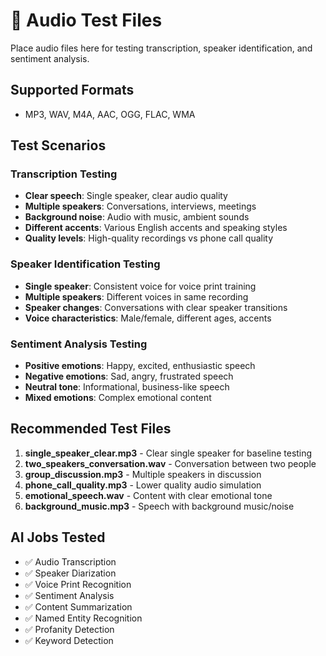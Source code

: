 # 🎵 Audio Test Files

Place audio files here for testing transcription, speaker identification, and sentiment analysis.

## Supported Formats
- MP3, WAV, M4A, AAC, OGG, FLAC, WMA

## Test Scenarios

### Transcription Testing
- **Clear speech**: Single speaker, clear audio quality
- **Multiple speakers**: Conversations, interviews, meetings
- **Background noise**: Audio with music, ambient sounds
- **Different accents**: Various English accents and speaking styles
- **Quality levels**: High-quality recordings vs phone call quality

### Speaker Identification Testing
- **Single speaker**: Consistent voice for voice print training
- **Multiple speakers**: Different voices in same recording
- **Speaker changes**: Conversations with clear speaker transitions
- **Voice characteristics**: Male/female, different ages, accents

### Sentiment Analysis Testing
- **Positive emotions**: Happy, excited, enthusiastic speech
- **Negative emotions**: Sad, angry, frustrated speech
- **Neutral tone**: Informational, business-like speech
- **Mixed emotions**: Complex emotional content

## Recommended Test Files

1. **single_speaker_clear.mp3** - Clear single speaker for baseline testing
2. **two_speakers_conversation.wav** - Conversation between two people
3. **group_discussion.mp3** - Multiple speakers in discussion
4. **phone_call_quality.mp3** - Lower quality audio simulation
5. **emotional_speech.wav** - Content with clear emotional tone
6. **background_music.mp3** - Speech with background music/noise

## AI Jobs Tested
- ✅ Audio Transcription
- ✅ Speaker Diarization
- ✅ Voice Print Recognition
- ✅ Sentiment Analysis
- ✅ Content Summarization
- ✅ Named Entity Recognition
- ✅ Profanity Detection
- ✅ Keyword Detection 